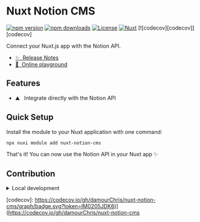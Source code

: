 # Nuxt Notion CMS

[![npm version][npm-version-src]][npm-version-href]
[![npm downloads][npm-downloads-src]][npm-downloads-href]
[![License][license-src]][license-href]
[![Nuxt][nuxt-src]][nuxt-href]
[![codecov][codecov]][codecov]

Connect your Nuxt.js app with the Notion API.

- [✨ &nbsp;Release Notes](/CHANGELOG.md)
- [🏀 &nbsp;Online playground](https://stackblitz.com/github/damourChris/nuxt-notion-cms?file=playground%2Fapp.vue)
<!-- - [📖 &nbsp;Documentation](https://example.com) -->

## Features

- ⛰ &nbsp; Integrate directly with the Notion API

## Quick Setup

Install the module to your Nuxt application with one command:

```bash
npx nuxi module add nuxt-notion-cms
```

That's it! You can now use the Notion API in your Nuxt app ✨

## Contribution

<details>
  <summary>Local development</summary>
  
  ```bash
  # Install dependencies
  npm install
  
  # Generate type stubs
  npm run dev:prepare
  
  # Develop with the playground
  npm run dev
  
  # Build the playground
  npm run dev:build
  
  # Run ESLint
  npm run lint
  
  # Run Vitest
  npm run test
  npm run test:watch
  
  # Release new version
  npm run release
  ```

</details>


<!-- Badges -->
[npm-version-src]: https://img.shields.io/npm/v/nuxt-notion-cms/latest.svg?style=flat&colorA=020420&colorB=00DC82
[npm-version-href]: https://npmjs.com/package/nuxt-notion-cms

[npm-downloads-src]: https://img.shields.io/npm/dm/nuxt-notion-cms.svg?style=flat&colorA=020420&colorB=00DC82
[npm-downloads-href]: https://npmjs.com/package/nuxt-notion-cms

[license-src]: https://img.shields.io/npm/l/nuxt-notion-cms.svg?style=flat&colorA=020420&colorB=00DC82
[license-href]: https://npmjs.com/package/nuxt-notion-cms

[nuxt-src]: https://img.shields.io/badge/Nuxt-020420?logo=nuxt.js
[nuxt-href]: https://nuxt.com

[codecov]: https://codecov.io/gh/damourChris/nuxt-notion-cms/graph/badge.svg?token=IM0205JDK6)](https://codecov.io/gh/damourChris/nuxt-notion-cms